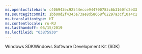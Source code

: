 ```yaml
---
ms.openlocfilehash: c406943ec92544ecce944700783c6b3160fc2e33
ms.sourcegitcommit: 1bb00d2f4343e73ae8d58668f02297a3cf10a4c1
ms.translationtype: HT
ms.contentlocale: ru-RU
ms.lasthandoff: 06/15/2019
ms.locfileid: "63875930"
---
```

<span data-ttu-id="802fe-101">Windows SDK</span><span class="sxs-lookup"><span data-stu-id="802fe-101">Windows Software Development Kit (SDK)</span></span>